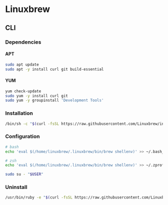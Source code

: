 # Linuxbrew

## CLI

### Dependencies

#### APT

```sh
sudo apt update
sudo apt -y install curl git build-essential
```

#### YUM

```sh
yum check-update
sudo yum -y install curl git
sudo yum -y groupinstall 'Development Tools'
```

### Installation

```sh
/bin/sh -c "$(curl -fsSL https://raw.githubusercontent.com/Linuxbrew/install/master/install.sh)"
```

### Configuration

```sh
# bash
echo 'eval $(/home/linuxbrew/.linuxbrew/bin/brew shellenv)' >> ~/.bash_profile

# zsh
echo 'eval $(/home/linuxbrew/.linuxbrew/bin/brew shellenv)' >> ~/.zprofile
```

```sh
sudo su - "$USER"
```

### Uninstall

```sh
/usr/bin/ruby -e "$(curl -fsSL https://raw.githubusercontent.com/Linuxbrew/install/master/uninstall)"
```
